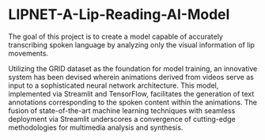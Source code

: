# LIPNET-A-Lip-Reading-AI-Model
The goal of this project is to create a model capable of accurately transcribing spoken language by analyzing only the visual information of lip movements.

Utilizing the GRID dataset as the foundation for model training, an innovative system has been devised wherein animations derived from videos serve as input to a sophisticated neural network architecture. This model, implemented via Streamlit and TensorFlow, facilitates the generation of text annotations corresponding to the spoken content within the animations. The fusion of state-of-the-art machine learning techniques with seamless deployment via Streamlit underscores a convergence of cutting-edge methodologies for multimedia analysis and synthesis.  
